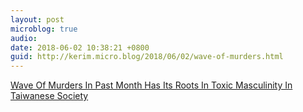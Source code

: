 ```yaml
---
layout: post
microblog: true
audio: 
date: 2018-06-02 10:38:21 +0800
guid: http://kerim.micro.blog/2018/06/02/wave-of-murders.html
---
```

[Wave Of Murders In Past Month Has Its Roots In Toxic Masculinity In Taiwanese Society](https://newbloommag.net/2018/06/01/murder-toxic-masculinity/)
